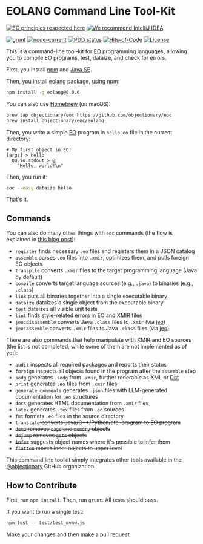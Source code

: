 # EOLANG Command Line Tool-Kit

[![EO principles respected here](https://www.elegantobjects.org/badge.svg)](https://www.elegantobjects.org)
[![We recommend IntelliJ IDEA](https://www.elegantobjects.org/intellij-idea.svg)](https://www.jetbrains.com/idea/)

[![grunt](https://github.com/objectionary/eoc/actions/workflows/grunt.yml/badge.svg)](https://github.com/objectionary/eoc/actions/workflows/grunt.yml)
[![node-current](https://img.shields.io/node/v/eolang)](https://www.npmjs.com/package/eolang)
[![PDD status](https://www.0pdd.com/svg?name=objectionary/eoc)](https://www.0pdd.com/p?name=objectionary/eoc)
[![Hits-of-Code](https://hitsofcode.com/github/objectionary/eoc)](https://hitsofcode.com/view/github/objectionary/eoc)
[![License](https://img.shields.io/badge/license-MIT-green.svg)](https://github.com/objectionary/eoc/blob/master/LICENSE.txt)

This is a command-line tool-kit for [EO](https://www.eolang.org)
programming languages, allowing you to compile EO programs, test, dataize,
and check for errors.

First, you install [npm][npm-install] and [Java SE][java-se].

Then, you install [eolang][npm] package, using [npm][npm-install]:

```bash
npm install -g eolang@0.0.6
```

You can also use [Homebrew] (on macOS):

```bash
brew tap objectionary/eoc https://github.com/objectionary/eoc
brew install objectionary/eoc/eolang
```

Then, you write a simple [EO](https://www.eolang.org) program in `hello.eo` file
in the current directory:

```eo
# My first object in EO!
[args] > hello
  QQ.io.stdout > @
    "Hello, world!\n"
```

Then, you run it:

```bash
eoc --easy dataize hello
```

That's it.

## Commands

You can also do many other things with `eoc` commands
(the flow is explained in [this blog post][blog]):

* `register` finds necessary `.eo` files and registers them in a JSON catalog
* `assemble` parses `.eo` files into `.xmir`, optimizes them,
  and pulls foreign EO objects
* `transpile` converts `.xmir` files to the target programming
language (Java by default)
* `compile` converts target language sources (e.g., `.java`)
to binaries (e.g., `.class`)
* `link` puts all binaries together into a single executable binary
* `dataize` dataizes a single object from the executable binary
* `test` dataizes all visible unit tests
* `lint` finds style-related errors in EO and XMIR files
* `jeo:disassemble` converts Java `.class` files to `.xmir`
(via [jeo](https://github.com/objectionary/jeo-maven-plugin))
* `jeo:assemble` converts `.xmir` files to Java `.class` files
(via [jeo](https://github.com/objectionary/jeo-maven-plugin))

There are also commands that help manipulate with XMIR and EO sources
(the list is not completed, while some of them are not implemented as of yet):

* `audit` inspects all required packages and reports their status
* `foreign` inspects all objects found in the program after the `assemble` step
* `sodg` generates `.sodg` from `.xmir`, further rederable as XML or [Dot][dot]
* `print` generates `.eo` files from `.xmir` files
* `generate_comments` generates `.json` files with LLM-generated
  documentation for `.eo` structures
* `docs` generates HTML documentation from `.xmir` files
* `latex` generates `.tex` files from `.eo` sources
* `fmt` formats `.eo` files in the source directory
* ~~`translate` converts Java/C++/Python/etc. program to EO program~~
* ~~`demu` removes `cage` and `memory` objects~~
* ~~`dejump` removes `goto` objects~~
* ~~`infer` suggests object names where it's possible to infer them~~
* ~~`flatten` moves inner objects to upper level~~

This command line toolkit simply integrates other tools available in
the [@objectionary](https://github.com/objectionary) GitHub organization.

## How to Contribute

First, run `npm install`. Then, run `grunt`. All tests should pass.

If you want to run a single test:

```bash
npm test -- test/test_mvnw.js
```

Make your changes and then
[make](https://www.yegor256.com/2014/04/15/github-guidelines.html)
a pull request.

[npm]: https://www.npmjs.com/package/eolang
[java-se]: https://www.oracle.com/java/technologies/downloads/
[npm-install]: https://docs.npmjs.com/downloading-and-installing-node-js-and-npm
[dot]: https://en.wikipedia.org/wiki/DOT_%28graph_description_language%29
[blog]: https://www.yegor256.com/2021/10/21/objectionary.html
[Homebrew]: https://brew.sh/
